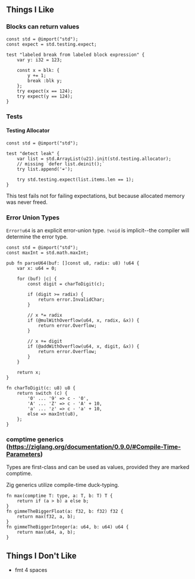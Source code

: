 ## Things I Like

### Blocks can return values

```zig
const std = @import("std");
const expect = std.testing.expect;

test "labeled break from labeled block expression" {
    var y: i32 = 123;

    const x = blk: {
        y += 1;
        break :blk y;
    };
    try expect(x == 124);
    try expect(y == 124);
}
```

### Tests

#### Testing Allocator

```zig
const std = @import("std");

test "detect leak" {
    var list = std.ArrayList(u21).init(std.testing.allocator);
    // missing `defer list.deinit();`
    try list.append('☔');

    try std.testing.expect(list.items.len == 1);
}
```

This test fails not for failing expectations, but because allocated memory was
never freed.

### Error Union Types

`Error!u64` is an explicit error-union type. `!void` is implicit--the compiler
will determine the error type.

```zig
const std = @import("std");
const maxInt = std.math.maxInt;

pub fn parseU64(buf: []const u8, radix: u8) !u64 {
    var x: u64 = 0;

    for (buf) |c| {
        const digit = charToDigit(c);

        if (digit >= radix) {
            return error.InvalidChar;
        }

        // x *= radix
        if (@mulWithOverflow(u64, x, radix, &x)) {
            return error.Overflow;
        }

        // x += digit
        if (@addWithOverflow(u64, x, digit, &x)) {
            return error.Overflow;
        }
    }

    return x;
}

fn charToDigit(c: u8) u8 {
    return switch (c) {
        '0' ... '9' => c - '0',
        'A' ... 'Z' => c - 'A' + 10,
        'a' ... 'z' => c - 'a' + 10,
        else => maxInt(u8),
    };
}
```

### comptime generics (https://ziglang.org/documentation/0.9.0/#Compile-Time-Parameters)

Types are first-class and can be used as values, provided they are marked
comptime.

Zig generics utilize compile-time duck-typing.

```zig
fn max(comptime T: type, a: T, b: T) T {
    return if (a > b) a else b;
}
fn gimmeTheBiggerFloat(a: f32, b: f32) f32 {
    return max(f32, a, b);
}
fn gimmeTheBiggerInteger(a: u64, b: u64) u64 {
    return max(u64, a, b);
}
```

## Things I Don't Like

- fmt 4 spaces
